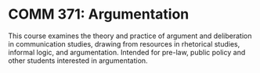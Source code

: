 # COMM 371: Argumentation

This course examines the theory and practice of argument and deliberation in communication studies, drawing from resources in rhetorical studies, informal logic, and argumentation. Intended for pre-law, public policy and other students interested in argumentation.